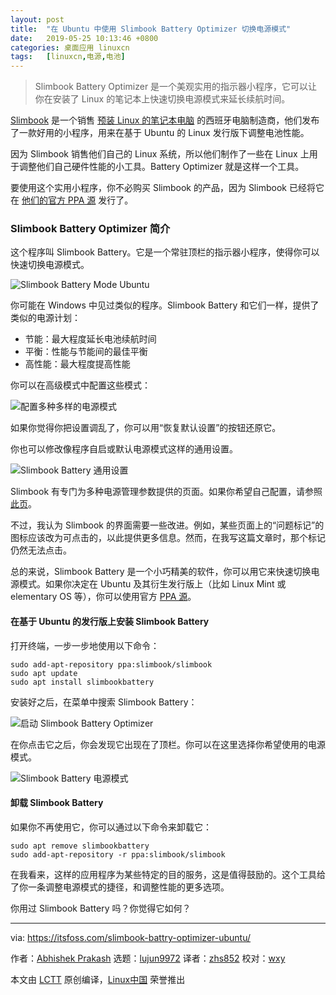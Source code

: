 ```yaml
---
layout: post
title:	"在 Ubuntu 中使用 Slimbook Battery Optimizer 切换电源模式"
date:	2019-05-25 10:13:46 +0800 
categories:	桌面应用 linuxcn 
tags:	[linuxcn,电源,电池]
---
```




> 
> Slimbook Battery Optimizer 是一个美观实用的指示器小程序，它可以让你在安装了 Linux 的笔记本上快速切换电源模式来延长续航时间。
> 
> 
> 


[Slimbook](https://slimbook.es/en/) 是一个销售 [预装 Linux 的笔记本电脑](https://itsfoss.com/get-linux-laptops/) 的西班牙电脑制造商，他们发布了一款好用的小程序，用来在基于 Ubuntu 的 Linux 发行版下调整电池性能。


因为 Slimbook 销售他们自己的 Linux 系统，所以他们制作了一些在 Linux 上用于调整他们自己硬件性能的小工具。Battery Optimizer 就是这样一个工具。


要使用这个实用小程序，你不必购买 Slimbook 的产品，因为 Slimbook 已经将它在 [他们的官方 PPA 源](https://launchpad.net/%7Eslimbook/+archive/ubuntu/slimbook) 发行了。


### Slimbook Battery Optimizer 简介


这个程序叫 Slimbook Battery。它是一个常驻顶栏的指示器小程序，使得你可以快速切换电源模式。


![Slimbook Battery Mode Ubuntu](/Asserts/Images//attachment/album/201905/25/101349katxob9x5oobb5tb.jpg)


你可能在 Windows 中见过类似的程序。Slimbook Battery 和它们一样，提供了类似的电源计划：


* 节能：最大程度延长电池续航时间
* 平衡：性能与节能间的最佳平衡
* 高性能：最大程度提高性能


你可以在高级模式中配置这些模式：


![配置多种多样的电源模式](/Asserts/Images//attachment/album/201905/25/101350rlkelgsjji1491nl.jpg)


如果你觉得你把设置调乱了，你可以用“恢复默认设置”的按钮还原它。


你也可以修改像程序自启或默认电源模式这样的通用设置。


![Slimbook Battery 通用设置](/Asserts/Images//attachment/album/201905/25/101351o9hj3j6ezm6nl0y9.jpg)


Slimbook 有专门为多种电源管理参数提供的页面。如果你希望自己配置，请参照 [此页](https://slimbook.es/en/tutoriales/aplicaciones-slimbook/398-slimbook-battery-3-application-for-optimize-battery-of-your-laptop)。


不过，我认为 Slimbook 的界面需要一些改进。例如，某些页面上的“问题标记”的图标应该改为可点击的，以此提供更多信息。然而，在我写这篇文章时，那个标记仍然无法点击。


总的来说，Slimbook Battery 是一个小巧精美的软件，你可以用它来快速切换电源模式。如果你决定在 Ubuntu 及其衍生发行版上（比如 Linux Mint 或 elementary OS 等），你可以使用官方 [PPA 源](https://itsfoss.com/ppa-guide/)。


#### 在基于 Ubuntu 的发行版上安装 Slimbook Battery


打开终端，一步一步地使用以下命令：



```
sudo add-apt-repository ppa:slimbook/slimbook
sudo apt update
sudo apt install slimbookbattery
```

安装好之后，在菜单中搜索 Slimbook Battery：


![启动 Slimbook Battery Optimizer](/Asserts/Images//attachment/album/201905/25/101351tb7mbqfmsju7zusb.jpg)


在你点击它之后，你会发现它出现在了顶栏。你可以在这里选择你希望使用的电源模式。


![Slimbook Battery 电源模式](/Asserts/Images//attachment/album/201905/25/101349katxob9x5oobb5tb.jpg)


#### 卸载 Slimbook Battery


如果你不再使用它，你可以通过以下命令来卸载它：



```
sudo apt remove slimbookbattery
sudo add-apt-repository -r ppa:slimbook/slimbook
```

在我看来，这样的应用程序为某些特定的目的服务，这是值得鼓励的。这个工具给了你一条调整电源模式的捷径，和调整性能的更多选项。


你用过 Slimbook Battery 吗？你觉得它如何？




---


via: <https://itsfoss.com/slimbook-battry-optimizer-ubuntu/>


作者：[Abhishek Prakash](https://itsfoss.com/author/abhishek/) 选题：[lujun9972](https://github.com/lujun9972) 译者：[zhs852](https://github.com/zhs852) 校对：[wxy](https://github.com/wxy)


本文由 [LCTT](https://github.com/LCTT/TranslateProject) 原创编译，[Linux中国](https://linux.cn/) 荣誉推出
